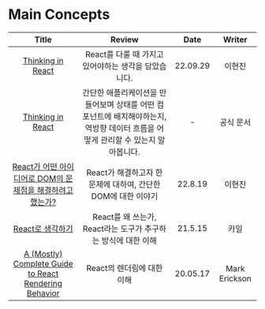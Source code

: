 # Main Concepts

|                                                                                               Title                                                                                               |                                                              Review                                                              |   Date   |    Writer     |
| :-----------------------------------------------------------------------------------------------------------------------------------------------------------------------------------------------: | :------------------------------------------------------------------------------------------------------------------------------: | :------: | :-----------: |
|                                                    <a href="https://velog.io/@hyunjine/Thinking-in-React" target="_blank">Thinking in React<a>                                                    |                                       React를 다룰 때 가지고있어야하는 생각을 담았습니다.                                        | 22.09.29 |    이현진     |
|                                                 <a href="https://ko.reactjs.org/docs/thinking-in-react.html" target="_blank">Thinking in React<a>                                                 | 간단한 애플리케이션을 만들어보며 상태를 어떤 컴포넌트에 배치해야하는지, 역방향 데이터 흐름을 어떻게 관리할 수 있는지 알아봅니다. |    -     |   공식 문서   |
|                                 <a href="https://github.com/hyunjinee/snow/issues/1" target="_blank">React가 어떤 아이디어로 DOM의 문제점을 해결하려고 했는가?<a>                                 |                                  React가 해결하고자 한 문제에 대하여, 간단한 DOM에 대한 이야기                                   | 22.8.19  |    이현진     |
|                                          <a href="https://tecoble.techcourse.co.kr/post/2021-05-15-react-thinking/" target="_blank">React로 생각하기<a>                                           |                                  React를 왜 쓰는가, React라는 도구가 추구하는 방식에 대한 이해                                   | 21.5.15  |     카일      |
| <a href="https://blog.isquaredsoftware.com/2020/05/blogged-answers-a-mostly-complete-guide-to-react-rendering-behavior/" target="_blank">A (Mostly) Complete Guide to React Rendering Behavior<a> |                                                    React의 렌더링에 대한 이해                                                    | 20.05.17 | Mark Erickson |
